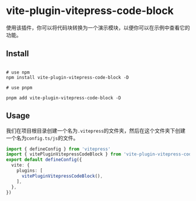 # vite-plugin-vitepress-code-block

使用该插件，你可以将代码块转换为一个演示模块，以便你可以在示例中查看它的功能。


## Install


```shell

# use npm
npm install vite-plugin-vitepress-code-block -D

# use pnpm

pnpm add vite-plugin-vitepress-code-block -D

```

## Usage

我们在项目根目录创建一个名为`.vitepress`的文件夹，然后在这个文件夹下创建一个名为`config.ts/js`的文件。

```ts
import { defineConfig } from 'vitepress'
import { vitePluginVitepressCodeBlock } from 'vite-plugin-vitepress-code-block'
export default defineConfig({
  vite: {
    plugins: [
      vitePluginVitepressCodeBlock(),
    ],
  },
})
```


